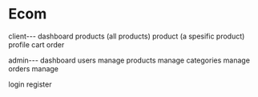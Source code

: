 # Ecom

client---
dashboard
products (all products)
product (a spesific product)
profile
cart
order

admin---
dashboard
users manage
products manage
categories manage
orders manage

login
register
